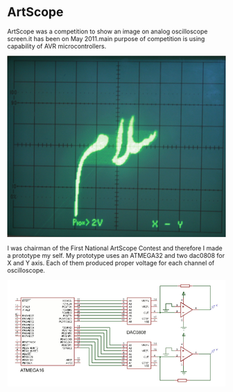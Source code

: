 # ArtScope


ArtScope was a competition to show an image on analog oscilloscope screen.it has been on May 2011.main purpose of competition is using capability of AVR microcontrollers.



![Alt text](/Picture/salam.jpg "salam!")

I was chairman of the First National ArtScope Contest and therefore I made a prototype my self. 
My prototype uses an ATMEGA32 and two dac0808 for X and Y axis. Each of them produced proper voltage for each channel of oscilloscope.


![Alt text](/Picture/schem.jpg "salam!")
